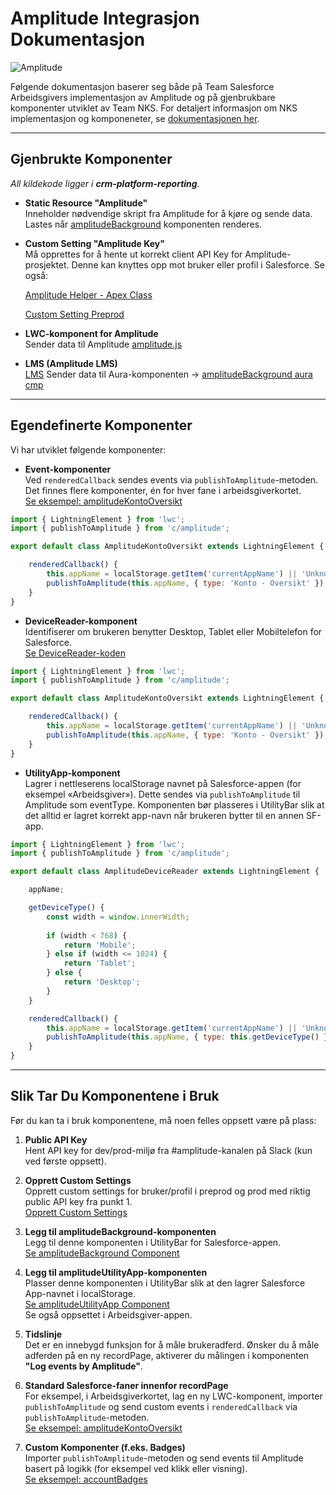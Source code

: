 # Amplitude Integrasjon Dokumentasjon
![Amplitude](https://upload.wikimedia.org/wikipedia/commons/thumb/0/02/Amplitude_logo.svg/320px-Amplitude_logo.svg.png)


Følgende dokumentasjon baserer seg både på Team Salesforce Arbeidsgivers implementasjon av Amplitude og på gjenbrukbare komponenter utviklet av Team NKS. For detaljert informasjon om NKS implementasjon og komponeneter, se [dokumentasjonen her](https://confluence.adeo.no/pages/viewpage.action?pageId=579157114).

---

## Gjenbrukte Komponenter

_All kildekode ligger i **crm-platform-reporting**._

- **Static Resource "Amplitude"**  
  Inneholder nødvendige skript fra Amplitude for å kjøre og sende data. Lastes når 
  [amplitudeBackground](https://github.com/navikt/crm-platform-reporting/blob/master/force-app/main/default/aura/amplitudeBackground/amplitudeBackground.cmp) komponenten renderes.

- **Custom Setting "Amplitude Key"**  
  Må opprettes for å hente ut korrekt client API Key for Amplitude-prosjektet. Denne kan knyttes opp mot bruker eller profil i Salesforce. Se også:

   [Amplitude Helper - Apex Class](https://github.com/navikt/crm-platform-reporting/blob/master/force-app/main/default/classes/AmplitudeHelper.cls) 
   
   [Custom Setting Preprod](https://navdialog--preprod.sandbox.my.salesforce-setup.com/lightning/setup/CustomSettings/page?address=%2Fsetup%2Fui%2FlistCustomSettingsData.apexp%3Fid%3Da21)

- **LWC-komponent for Amplitude**  
  Sender data til Amplitude
  [amplitude.js](https://github.com/navikt/crm-platform-reporting/blob/master/force-app/main/default/lwc/amplitude/amplitude.js)

- **LMS (Amplitude LMS)**  
      [LMS](https://github.com/navikt/crm-platform-reporting/blob/master/force-app/main/default/messageChannel/amplitude.messageChannel-meta.xml) Sender data til Aura-komponenten → [amplitudeBackground aura cmp](https://github.com/navikt/crm-platform-reporting/blob/master/force-app/main/default/aura/amplitudeBackground/amplitudeBackground.cmp)

---

## Egendefinerte Komponenter

Vi har utviklet følgende komponenter:

- **Event-komponenter**  
  Ved `renderedCallback` sendes events via `publishToAmplitude`-metoden. Det finnes flere komponenter, én for hver fane i arbeidsgiverkortet.  
  [Se eksempel: amplitudeKontoOversikt](https://github.com/navikt/crm-arbeidsgiver-base/blob/main/force-app/functionality/amplitude/lwc/amplitudeKontoOversikt/amplitudeKontoOversikt.js)

```javascript
import { LightningElement } from 'lwc';
import { publishToAmplitude } from 'c/amplitude';

export default class AmplitudeKontoOversikt extends LightningElement {

    renderedCallback() {
        this.appName = localStorage.getItem('currentAppName') || 'Unknown App';
        publishToAmplitude(this.appName, { type: 'Konto - Oversikt' });    
    }
}
```

- **DeviceReader-komponent**  
  Identifiserer om brukeren benytter Desktop, Tablet eller Mobiltelefon for Salesforce.  
  [Se DeviceReader-koden](https://github.com/navikt/crm-arbeidsgiver-base/blob/main/force-app/functionality/amplitudeUtility/lwc/amplitudeDeviceReader/amplitudeDeviceReader.js)

```javascript
import { LightningElement } from 'lwc';
import { publishToAmplitude } from 'c/amplitude';

export default class AmplitudeKontoOversikt extends LightningElement {

    renderedCallback() {
        this.appName = localStorage.getItem('currentAppName') || 'Unknown App';
        publishToAmplitude(this.appName, { type: 'Konto - Oversikt' });    
    }
}
```

- **UtilityApp-komponent**  
  Lagrer i nettleserens localStorage navnet på Salesforce-appen (for eksempel «Arbeidsgiver»). Dette sendes via `publishToAmplitude` til Amplitude som eventType. Komponenten bør plasseres i UtilityBar slik at det alltid er lagret korrekt app-navn når brukeren bytter til en annen SF-app.


```javascript
import { LightningElement } from 'lwc';
import { publishToAmplitude } from 'c/amplitude';

export default class AmplitudeDeviceReader extends LightningElement {

    appName;

    getDeviceType() {
        const width = window.innerWidth;
        
        if (width < 768) {
            return 'Mobile';
        } else if (width <= 1024) {
            return 'Tablet';
        } else {
            return 'Desktop';
        }
    }

    renderedCallback() {
        this.appName = localStorage.getItem('currentAppName') || 'Unknown App';
        publishToAmplitude(this.appName, { type: this.getDeviceType() });    
    }
}
```


---

## Slik Tar Du Komponentene i Bruk

Før du kan ta i bruk komponentene, må noen felles oppsett være på plass:

1. **Public API Key**  
   Hent API key for dev/prod-miljø fra #amplitude-kanalen på Slack (kun ved første oppsett).

2. **Opprett Custom Settings**  
   Opprett custom settings for bruker/profil i preprod og prod med riktig public API key fra punkt 1.  
   [Opprett Custom Settings](https://navdialog--preprod.sandbox.my.salesforce-setup.com/lightning/setup/CustomSettings/page?address=%2Fsetup%2Fui%2FlistCustomSettingsData.apexp%3Fid%3Da21)

3. **Legg til amplitudeBackground-komponenten**  
   Legg til denne komponenten i UtilityBar for Salesforce-appen.  
   [Se amplitudeBackground Component](https://github.com/navikt/crm-platform-reporting/blob/main/force-app/main/default/aura/amplitudeBackground/amplitudeBackground.cmp)

4. **Legg til amplitudeUtilityApp-komponenten**  
   Plasser denne komponenten i UtilityBar slik at den lagrer Salesforce App-navnet i localStorage.  
   [Se amplitudeUtilityApp Component](https://github.com/navikt/crm-arbeidsgiver-base/blob/main/force-app/functionality/amplitudeUtility/lwc/amplitudeUtilityApp/amplitudeUtilityApp.js)  
   Se også oppsettet i Arbeidsgiver-appen.

5. **Tidslinje**  
   Det er en innebygd funksjon for å måle brukeradferd. Ønsker du å måle adferden på en ny recordPage, aktiverer du målingen i komponenten **"Log events by Amplitude"**.

6. **Standard Salesforce-faner innenfor recordPage**  
   For eksempel, i Arbeidsgiverkortet, lag en ny LWC-komponent, importer `publishToAmplitude` og send custom events i `renderedCallback` via `publishToAmplitude`-metoden.  
   [Se eksempel: amplitudeKontoOversikt](https://github.com/navikt/crm-arbeidsgiver-base/blob/main/force-app/functionality/amplitude/lwc/amplitudeKontoOversikt/amplitudeKontoOversikt.js)



7. **Custom Komponenter (f.eks. Badges)**  
   Importer `publishToAmplitude`-metoden og send events til Amplitude basert på logikk (for eksempel ved klikk eller visning).  
   [Se eksempel: accountBadges](https://github.com/navikt/crm-arbeidsgiver-base/blob/main/force-app/components/accountBadges/lwc/accountBadges/accountBadges.js)
